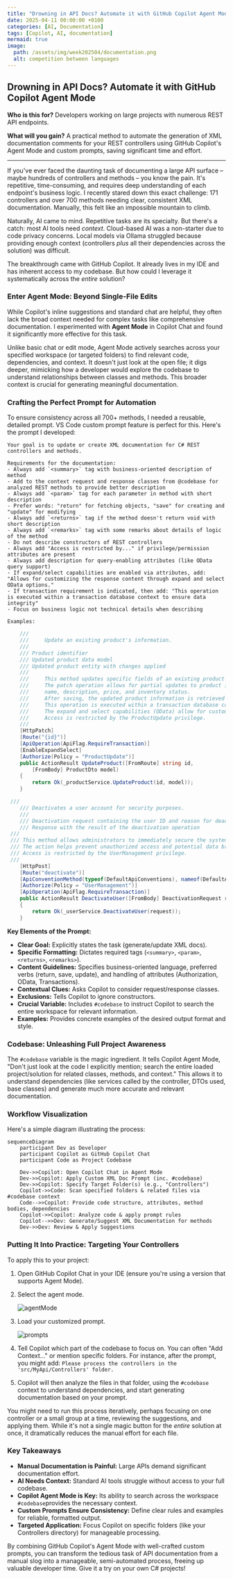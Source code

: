 ```yaml
---
title: "Drowning in API Docs? Automate it with GitHub Copilot Agent Mode"
date: 2025-04-11 00:00:00 +0100  
categories: [AI, Documentation]  
tags: [Copilot, AI, documentation]  
mermaid: true
image:  
  path: /assets/img/week202504/documentation.png
  alt: competition between languages
---
```


## Drowning in API Docs? Automate it with GitHub Copilot Agent Mode

**Who is this for?** Developers working on large projects with numerous REST API endpoints.

**What will you gain?** A practical method to automate the generation of XML documentation comments for your REST controllers using GitHub Copilot's Agent Mode and custom prompts, saving significant time and effort.

---

If you've ever faced the daunting task of documenting a large API surface – maybe hundreds of controllers and methods – you know the pain. It's repetitive, time-consuming, and requires deep understanding of each endpoint's business logic. I recently stared down this exact challenge: 171 controllers and over 700 methods needing clear, consistent XML documentation. Manually, this felt like an impossible mountain to climb.

Naturally, AI came to mind. Repetitive tasks are its specialty. But there's a catch: most AI tools need *context*. Cloud-based AI was a non-starter due to code privacy concerns. Local models via Ollama struggled because providing enough context (controllers *plus* all their dependencies across the solution) was difficult.

The breakthrough came with GitHub Copilot. It already lives in my IDE and has inherent access to my codebase. But how could I leverage it systematically across the *entire* solution?

### Enter Agent Mode: Beyond Single-File Edits

While Copilot's inline suggestions and standard chat are helpful, they often lack the broad context needed for complex tasks like comprehensive documentation. I experimented with **Agent Mode** in Copilot Chat and found it significantly more effective for this task.

Unlike basic chat or edit mode, Agent Mode actively searches across your specified workspace (or targeted folders) to find relevant code, dependencies, and context. It doesn't just look at the open file; it digs deeper, mimicking how a developer would explore the codebase to understand relationships between classes and methods. This broader context is crucial for generating meaningful documentation.

### Crafting the Perfect Prompt for Automation

To ensure consistency across all 700+ methods, I needed a reusable, detailed prompt. VS Code custom prompt feature is perfect for this. Here's the prompt I developed:

```text
Your goal is to update or create XML documentation for C# REST controllers and methods.

Requirements for the documentation:
- Always add `<summary>` tag with business-oriented description of method
- Add to the context request and response classes from @codebase for analyzed REST methods to provide better description
- Always add `<param>` tag for each parameter in method with short description
- Prefer words: "return" for fetching objects, "save" for creating and "update" for modifying
- Always add `<returns>` tag if the method doesn't return void with short description
- Always add `<remarks>` tag with some remarks about details of logic of the method
- Do not describe constructors of REST controllers
- Always add "Access is restricted by..." if privilege/permission attributes are present
- Always add description for query-enabling attributes (like OData query support)
- If expand/select capabilities are enabled via attributes, add: "Allows for customizing the response content through expand and select OData options."
- If transaction requirement is indicated, then add: "This operation is executed within a transaction database context to ensure data integrity"
- Focus on business logic not technical details when describing

Examples:

```

```csharp
    /// 
    ///     Update an existing product's information.
    /// 
    /// Product identifier
    /// Updated product data model
    /// Updated product entity with changes applied
    /// 
    ///     This method updates specific fields of an existing product identified by product ID.
    ///     The patch operation allows for partial updates to product information such as
    ///     name, description, price, and inventory status.
    ///     After saving, the updated product information is retrieved and returned.
    ///     This operation is executed within a transaction database context to ensure data integrity.
    ///     The expand and select capabilities (OData) allow for customizing the response content.
    ///     Access is restricted by the ProductUpdate privilege.
    /// 
    [HttpPatch]
    [Route("{id}")]
    [ApiOperation(ApiFlag.RequireTransaction)]
    [EnableExpandSelect]
    [Authorize(Policy = "ProductUpdate")]
    public ActionResult UpdateProduct([FromRoute] string id,
        [FromBody] ProductDto model)
    {
        return Ok(_productService.UpdateProduct(id, model));
    }
```

```csharp
 /// 
    /// Deactivates a user account for security purposes.
    /// 
    /// Deactivation request containing the user ID and reason for deactivation
    /// Response with the result of the deactivation operation
 /// 
 /// This method allows administrators to immediately secure the system when a user account is compromised.
 /// The action helps prevent unauthorized access and potential data breaches.
 /// Access is restricted by the UserManagement privilege.
 /// 
    [HttpPost]
    [Route("deactivate")]
    [ApiConventionMethod(typeof(DefaultApiConventions), nameof(DefaultApiConventions.Post))]
    [Authorize(Policy = "UserManagement")]
    [ApiOperation(ApiFlag.RequireTransaction)]
    public ActionResult DeactivateUser([FromBody] DeactivationRequest request)
    {
        return Ok(_userService.DeactivateUser(request));
    }
```

**Key Elements of the Prompt:**

*   **Clear Goal:** Explicitly states the task (generate/update XML docs).
*   **Specific Formatting:** Dictates required tags (`<summary>`, `<param>`, `<returns>`, `<remarks>`).
*   **Content Guidelines:** Specifies business-oriented language, preferred verbs (return, save, update), and handling of attributes (Authorization, OData, Transactions).
*   **Contextual Clues:** Asks Copilot to consider request/response classes.
*   **Exclusions:** Tells Copilot to ignore constructors.
*   **Crucial Variable:** Includes `#codebase` to instruct Copilot to search the entire workspace for relevant information.
*   **Examples:** Provides concrete examples of the desired output format and style.

### Codebase: Unleashing Full Project Awareness

The `#codebase` variable is the magic ingredient. It tells Copilot Agent Mode, "Don't just look at the code I explicitly mention; search the entire loaded project/solution for related classes, methods, and context." This allows it to understand dependencies (like services called by the controller, DTOs used, base classes) and generate much more accurate and relevant documentation.

### Workflow Visualization

Here's a simple diagram illustrating the process:

```mermaid
sequenceDiagram
    participant Dev as Developer
    participant Copilot as GitHub Copilot Chat
    participant Code as Project Codebase

    Dev->>Copilot: Open Copilot Chat in Agent Mode
    Dev->>Copilot: Apply Custom XML Doc Prompt (inc. #codebase)
    Dev->>Copilot: Specify Target Folder(s) (e.g., "Controllers")
    Copilot->>Code: Scan specified folders & related files via #codebase context
    Code-->>Copilot: Provide code structure, attributes, method bodies, dependencies
    Copilot->>Copilot: Analyze code & apply prompt rules
    Copilot-->>Dev: Generate/Suggest XML Documentation for methods
    Dev->>Dev: Review & Apply Suggestions
```

### Putting It Into Practice: Targeting Your Controllers

To apply this to your project:

1.  Open GitHub Copilot Chat in your IDE (ensure you're using a version that supports Agent Mode).
2.  Select the agent mode.

    ![agentMode](/assets/img/week202504/agentMode.png)

3.  Load your customized prompt.
   
    ![prompts](/assets//img/week202504/prompts.png)
    
4.  Tell Copilot which part of the codebase to focus on. You can often "Add Context..." or mention specific folders. For instance, after the prompt, you might add:
    `Please process the controllers in the 'src/MyApi/Controllers' folder.`
5.  Copilot will then analyze the files in that folder, using the `#codebase` context to understand dependencies, and start generating documentation based on your prompt.

You might need to run this process iteratively, perhaps focusing on one controller or a small group at a time, reviewing the suggestions, and applying them. While it's not a single magic button for the *entire* solution at once, it dramatically reduces the manual effort for each file.

### Key Takeaways

*   **Manual Documentation is Painful:** Large APIs demand significant documentation effort.
*   **AI Needs Context:** Standard AI tools struggle without access to your full codebase.
*   **Copilot Agent Mode is Key:** Its ability to search across the workspace `#codebase`provides the necessary context.
*   **Custom Prompts Ensure Consistency:** Define clear rules and examples for reliable, formatted output.
*   **Targeted Application:** Focus Copilot on specific folders (like your Controllers directory) for manageable processing.

By combining GitHub Copilot's Agent Mode with well-crafted custom prompts, you can transform the tedious task of API documentation from a manual slog into a manageable, semi-automated process, freeing up valuable developer time. Give it a try on your own C# projects!
